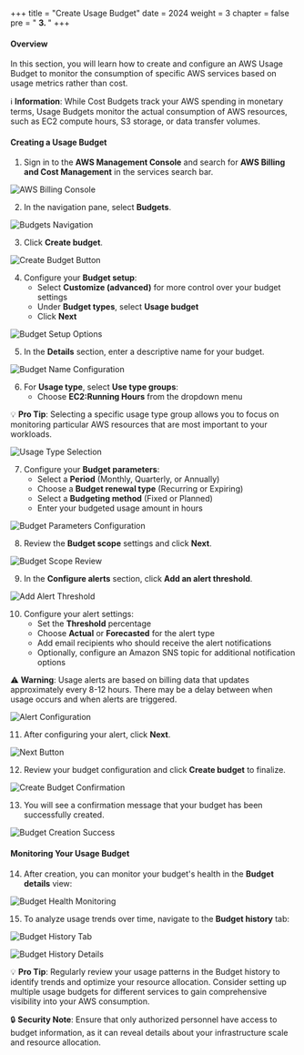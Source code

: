 +++
title = "Create Usage Budget"
date = 2024
weight = 3
chapter = false
pre = " <b> 3. </b> "
+++

#### Overview

In this section, you will learn how to create and configure an AWS Usage Budget to monitor the consumption of specific AWS services based on usage metrics rather than cost.

ℹ️ **Information**: While Cost Budgets track your AWS spending in monetary terms, Usage Budgets monitor the actual consumption of AWS resources, such as EC2 compute hours, S3 storage, or data transfer volumes.

#### Creating a Usage Budget

1. Sign in to the **AWS Management Console** and search for **AWS Billing and Cost Management** in the services search bar.

![AWS Billing Console](/images/3/0001.png?featherlight=false&width=90pc)

2. In the navigation pane, select **Budgets**.

![Budgets Navigation](/images/3/0001.png?featherlight=false&width=90pc)

3. Click **Create budget**.

![Create Budget Button](/images/3/00001.png?featherlight=false&width=90pc)

4. Configure your **Budget setup**:
   - Select **Customize (advanced)** for more control over your budget settings
   - Under **Budget types**, select **Usage budget**
   - Click **Next**

![Budget Setup Options](/images/3/0002.png?featherlight=false&width=90pc)

5. In the **Details** section, enter a descriptive name for your budget.

![Budget Name Configuration](/images/3/0003.png?featherlight=false&width=90pc)

6. For **Usage type**, select **Use type groups**:
   - Choose **EC2:Running Hours** from the dropdown menu
   
💡 **Pro Tip**: Selecting a specific usage type group allows you to focus on monitoring particular AWS resources that are most important to your workloads.

![Usage Type Selection](/images/3/0004.png?featherlight=false&width=90pc)

7. Configure your **Budget parameters**:
   - Select a **Period** (Monthly, Quarterly, or Annually)
   - Choose a **Budget renewal type** (Recurring or Expiring)
   - Select a **Budgeting method** (Fixed or Planned)
   - Enter your budgeted usage amount in hours

![Budget Parameters Configuration](/images/3/0005.png?featherlight=false&width=90pc)

8. Review the **Budget scope** settings and click **Next**.

![Budget Scope Review](/images/3/0006.png?featherlight=false&width=90pc)

9. In the **Configure alerts** section, click **Add an alert threshold**.

![Add Alert Threshold](/images/3/0007.png?featherlight=false&width=90pc)

10. Configure your alert settings:
    - Set the **Threshold** percentage
    - Choose **Actual** or **Forecasted** for the alert type
    - Add email recipients who should receive the alert notifications
    - Optionally, configure an Amazon SNS topic for additional notification options

⚠️ **Warning**: Usage alerts are based on billing data that updates approximately every 8-12 hours. There may be a delay between when usage occurs and when alerts are triggered.

![Alert Configuration](/images/3/0008.png?featherlight=false&width=90pc)

11. After configuring your alert, click **Next**.

![Next Button](/images/3/0009.png?featherlight=false&width=90pc)

12. Review your budget configuration and click **Create budget** to finalize.

![Create Budget Confirmation](/images/3/00010.png?featherlight=false&width=90pc)

13. You will see a confirmation message that your budget has been successfully created.

![Budget Creation Success](/images/3/00011.png?featherlight=false&width=90pc)

#### Monitoring Your Usage Budget

14. After creation, you can monitor your budget's health in the **Budget details** view:

![Budget Health Monitoring](/images/3/00012.png?featherlight=false&width=90pc)

15. To analyze usage trends over time, navigate to the **Budget history** tab:

![Budget History Tab](/images/3/00013.png?featherlight=false&width=90pc)

![Budget History Details](/images/3/000131.png?featherlight=false&width=90pc)

💡 **Pro Tip**: Regularly review your usage patterns in the Budget history to identify trends and optimize your resource allocation. Consider setting up multiple usage budgets for different services to gain comprehensive visibility into your AWS consumption.

🔒 **Security Note**: Ensure that only authorized personnel have access to budget information, as it can reveal details about your infrastructure scale and resource allocation.
